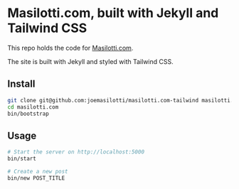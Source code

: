 # Masilotti.com, built with Jekyll and Tailwind CSS

This repo holds the code for [Masilotti.com](https://masilotti.com).

The site is built with Jekyll and styled with Tailwind CSS.

## Install

```bash
git clone git@github.com:joemasilotti/masilotti.com-tailwind masilotti.com
cd masilotti.com
bin/bootstrap
```

## Usage

```bash
# Start the server on http://localhost:5000
bin/start

# Create a new post
bin/new POST_TITLE
```
